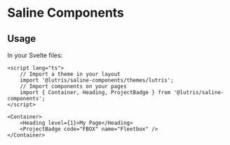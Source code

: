 # Saline Components

## Usage

In your Svelte files:

```svelte
<script lang="ts">
	// Import a theme in your layout
	import '@lutris/saline-components/themes/lutris';
	// Import components on your pages
	import { Container, Heading, ProjectBadge } from '@lutris/saline-components';
</script>

<Container>
	<Heading level={1}>My Page</Heading>
	<ProjectBadge code="FBOX" name="Fleetbox" />
</Container>
```
